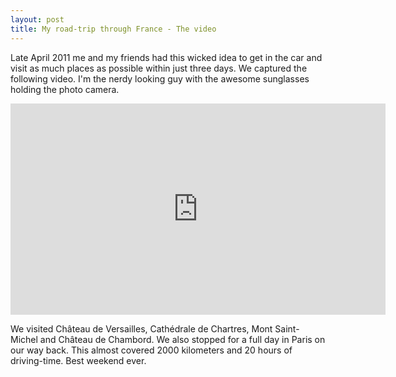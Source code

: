 ```yaml
---
layout: post
title: My road-trip through France - The video
---
```


Late April 2011 me and my friends had this wicked idea to get in the car and visit as much places as possible within just three days. We captured the following video. I'm the nerdy looking guy with the awesome sunglasses holding the photo camera.

<iframe src="http://player.vimeo.com/video/31280258?title=0&amp;byline=0&amp;portrait=0" width="600" height="338" frameborder="0" webkitAllowFullScreen="webkitAllowFullScreen" allowFullScreen="allowFullScreen"></iframe>

We visited Château de Versailles, Cathédrale de Chartres, Mont Saint-Michel and Château de Chambord. We also stopped for a full day in Paris on our way back. This almost covered 2000 kilometers and 20 hours of driving-time. Best weekend ever.
